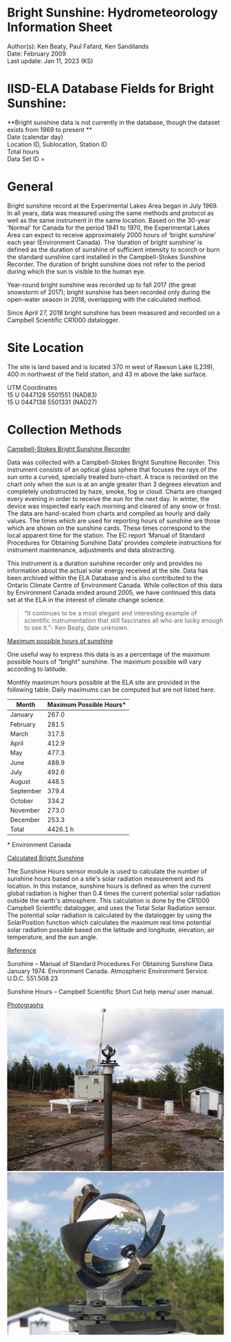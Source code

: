 # Bright Sunshine: Hydrometeorology Information Sheet

Author(s): Ken Beaty, Paul Fafard, Ken Sandilands  
Date: February 2009  
Last update: Jan 11, 2023 (KS)

# IISD-ELA Database Fields for Bright Sunshine:

\*\*Bright sunshine data is not currently in the database, though the dataset exists from 1969 to present \*\*  
Date (calendar day)  
Location ID, Sublocation, Station ID  
Total hours  
Data Set ID =

# General

Bright sunshine record at the Experimental Lakes Area began in July 1969. In all years, data was measured using the same methods and protocol as well as the same instrument in the same location. Based on the 30-year ‘Normal’ for Canada for the period 1941 to 1970, the Experimental Lakes Area can expect to receive approximately 2000 hours of ‘bright sunshine’ each year (Environment Canada). The ‘duration of bright sunshine’ is defined as the duration of sunshine of sufficient intensity to scorch or burn the standard sunshine card installed in the Campbell-Stokes Sunshine Recorder. The duration of bright sunshine does not refer to the period during which the sun is visible to the human eye.

Year-round bright sunshine was recorded up to fall 2017 (the great snowstorm of 2017); bright sunshine has been recorded only during the open-water season in 2018, overlapping with the calculated method.

Since April 27, 2018 bright sunshine has been measured and recorded on a Campbell Scientific CR1000 datalogger.

# Site Location

The site is land based and is located 370 m west of Rawson Lake (L239), 400 m northwest of the field station, and 43 m above the lake surface.

UTM Coordinates  
15 U 0447128 5501551 (NAD83)  
15 U 0447138 5501331 (NAD27)

# Collection Methods

<u>Campbell-Stokes Bright Sunshine Recorder</u>

Data was collected with a Campbell-Stokes Bright Sunshine Recorder. This instrument consists of an optical glass sphere that focuses the rays of the sun onto a curved, specially treated burn-chart. A trace is recorded on the chart only when the sun is at an angle greater than 3 degrees elevation and completely unobstructed by haze, smoke, fog or cloud. Charts are changed every evening in order to receive the sun for the next day. In winter, the device was inspected early each morning and cleared of any snow or frost. The data are hand-scaled from charts and compiled as hourly and daily values. The times which are used for reporting hours of sunshine are those which are shown on the sunshine cards. These times correspond to the local apparent time for the station. The EC report ‘Manual of Standard Procedures for Obtaining Sunshine Data’ provides complete instructions for instrument maintenance, adjustments and data abstracting.

This instrument is a duration sunshine recorder only and provides no information about the actual solar energy received at the site. Data has been archived within the ELA Database and is also contributed to the Ontario Climate Centre of Environment Canada. While collection of this data by Environment Canada ended around 2005, we have continued this data set at the ELA in the interest of climate change science.

>“It continues to be a most elegant and interesting example of scientific instrumentation that still fascinates all who are lucky enough to see it.”- Ken Beaty, date unknown.

<u>Maximum possible hours of sunshine</u>

One useful way to express this data is as a percentage of the maximum possible hours of “bright” sunshine. The maximum possible will vary according to latitude.

Monthly maximum hours possible at the ELA site are provided in the following table. Daily maximums can be computed but are not listed here.

| Month     | Maximum Possible Hours\* |
|-----------|--------------------------|
| January   | 267.0                    |
| February  | 281.5                    |
| March     | 317.5                    |
| April     | 412.9                    |
| May       | 477.3                    |
| June      | 488.9                    |
| July      | 492.6                    |
| August    | 448.5                    |
| September | 379.4                    |
| October   | 334.2                    |
| November  | 273.0                    |
| December  | 253.3                    |
| Total     | 4426.1 h                 |
\* Environment Canada

<u>Calculated Bright Sunshine</u>

The Sunshine Hours sensor module is used to calculate the number of sunshine hours based on a site's solar radiation measurement and its location. In this instance, sunshine hours is defined as when the current global radiation is higher than 0.4 times the current potential solar radiation outside the earth's atmosphere. This calculation is done by the CR1000 Campbell Scientific datalogger, and uses the Total Solar Radiation sensor. The potential solar radiation is calculated by the datalogger by using the SolarPosition function which calculates the maximum real time potential solar radiation possible based on the latitude and longitude, elevation, air temperature, and the sun angle.

<u>Reference</u>

Sunshine – Manual of Standard Procedures For Obtaining Sunshine Data. January 1974. Environment Canada. Atmospheric Environment Service. U.D.C. 551.508.23

Sunshine Hours – Campbell Scientific Short Cut help menu/ user manual.

<u>  
Photographs</u>

<img src="./attachments/media/image8.png" width="550" alt="Photo of the bright sunshine recorder. It is outdoors at the meteorological station. It is a glass ball about the size of a fist, surrounded by metal bands, sitting atop a metal pole. The surrounding ground is bedrock and some short grass, with other devices and trees in the background." />

<img src="./attachments/media/image9.png" width="550" alt="Closeup photo of bright sunshine recorder. A glass ball surrounded by metal bands, reflecting the surroundings and refracting the sunlight into an intense bright spot on one of the metal bands. It looks fascinating, like a crystal ball." />
